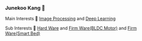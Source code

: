 ### Junekoo Kang 👋
Main Interests 🔭 [Image Processing](https://github.com/engineerjkk/Image_Processing) and [Deep Learning](https://github.com/engineerjkk/Deep_Learning)  


Sub Interests 🔭 [Hard Ware](https://github.com/engineerjkk/SMPS) and [Firm Ware(BLDC Motor)](https://github.com/engineerjkk/BLDC_Motor_Controller) and [Firm Ware(Smart Bed)](https://github.com/engineerjkk/Smart-Bed)
<!--
**engineerjkk/engineerjkk** is a ✨ _special_ ✨ repository because its `README.md` (this file) appears on your GitHub profile.

Here are some ideas to get you started:

- 🔭 I’m currently working on ...
- 🌱 I’m currently learning ...
- 👯 I’m looking to collaborate on ...
- 🤔 I’m looking for help with ...
- 💬 Ask me about ...
- 📫 How to reach me: ...
- 😄 Pronouns: ...
- ⚡ Fun fact: ...
-->

